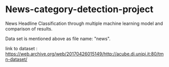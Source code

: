 # News-category-detection-project
News Headline Classification through multiple machine learning model and comparison of results.

Data set is mentioned above as file name: "news".

link to dataset : https://web.archive.org/web/20170426015149/http://acube.di.unipi.it:80/tmn-dataset/
